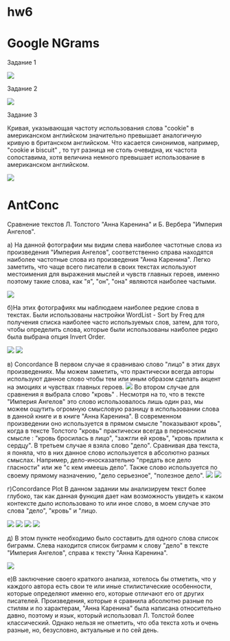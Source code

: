 # hw6

# Google NGrams

Задание 1

![](https://raw.githubusercontent.com/anastasiagrechenko/hw6/master/цг.png)

Задание 2

![](https://raw.githubusercontent.com/anastasiagrechenko/hw6/master/цг2.png)

Задание 3

Кривая, указывающая частоту использования слова "cookie" в американском английском значительно превышает аналогичную кривую в британском английском. Что касается синонимов, например, "cookie и biscuit" , то тут  разница не столь очевидна, их частота сопоставима, хотя величина немного превышает использование в американском английском.

![](https://raw.githubusercontent.com/anastasiagrechenko/hw6/master/цг3.png)

# AntConc

Сравнение текстов Л. Толстого "Анна Каренина" и Б. Вербера "Империя Ангелов".

а) На данной фотографии мы видим слева наиболее частотные слова из произведения "Империя Ангелов", соответственно справа находятся наиболее частотные слова из произведения "Анна Каренина". Легко заметить, что чаще всего писатели в своих текстах используют местоимения для выражения мыслей и чувств главных героев, именно поэтому такие слова, как "я", "он", "она" являются наиболее частыми.

![](https://raw.githubusercontent.com/anastasiagrechenko/hw6/master/цг%204.png)

б)На этих фотографиях мы наблюдаем наиболее редкие слова в текстах. Были использованы настройки WordList - Sort by Freq для получения списка наиболее часто используемых слов, затем, для того, чтобы определить слова, которые были использованы наиболее редко была выбрана опция Invert Order. 

![](https://raw.githubusercontent.com/anastasiagrechenko/hw6/master/цг%205.png)
![](https://raw.githubusercontent.com/anastasiagrechenko/hw6/master/цг%205(2).png)

в) Concordance
В первом случае я сравниваю слово "лицо" в этих двух произведениях. Мы можем заметить, что практически всегда авторы используют данное слово чтобы тем или иным образом сделать акцент на эмоциях и чувствах главных героев.
![](https://raw.githubusercontent.com/anastasiagrechenko/hw6/master/цг6.png)
Во втором случае для сравнения я выбрала слово "кровь" . Несмотря на то, что в тексте "Империя Ангелов" это слово использовалось лишь один раз, мы можем ощутить огромную смысловую разницу в использовании слова в данной книге и в книге "Анна Каренина". В современном произведении оно используется в прямом смысле "показывают кровь", когда в тексте Толстого  "кровь" практически всегда в переносном смысле : "кровь бросилась в лицо", "зажгли ей кровь", "кровь прилила к сердцу".
В третьем случае я взяла слово "дело". Сравнивая два текста, я поняла, что в них данное слово используется в абсолютно разных смыслах. Например, дело-иносказательно "предать все дело гласности" или же "с кем имеешь дело". Также слово используется по своему прямому назначению, "дело серьезное", "полезное дело".
![](https://raw.githubusercontent.com/anastasiagrechenko/hw6/master/цг7.png)
![](https://raw.githubusercontent.com/anastasiagrechenko/hw6/master/цг8.png)

г)Concordance Plot
В данном задании мы анализируем текст более глубоко, так как данная функция дает нам возможность увидеть к каком контексте дыло использовано то или иное слово, в моем случае это слова "дело", "кровь" и "лицо.

![](https://raw.githubusercontent.com/anastasiagrechenko/hw6/master/цг9.png)
![](https://raw.githubusercontent.com/anastasiagrechenko/hw6/master/цг10.png)
![](https://raw.githubusercontent.com/anastasiagrechenko/hw6/master/цг11.png)
![](https://raw.githubusercontent.com/anastasiagrechenko/hw6/master/цг12.png)

д) В этом пункте необходимо было составить для одного слова список биграмм.
Слева находится список биграмм к слову "дело" в тексте "Империя Ангелов", справа к тексту "Анна Каренина".

![](https://raw.githubusercontent.com/anastasiagrechenko/hw6/master/цг15.png)

е)В заключение своего краткого анализа, хотелось бы отметить, что у каждого автора есть свои те или иные стилистические особенности, которые определяют именно его, которые отличают его от других писателей. Произведения, которые я сравнила абсолютно разные по стилям и по характерам, "Анна Каренина" была написана относительно давно, поэтому и язык, который использовал Л. Толстой более классический. Однако нельзя не отметить, что оба текста хоть и очень разные, но, безусловно, актуальные и по сей день.










